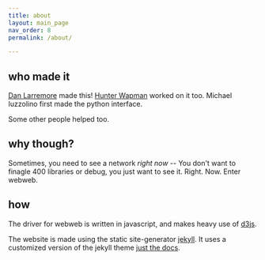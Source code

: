 ```yaml
---
title: about
layout: main_page
nav_order: 8
permalink: /about/

---
```


## who made it

[Dan Larremore](http://danlarremore.com) made this! [Hunter Wapman](https://hneutr.github.io) worked on it too. Michael Iuzzolino first made the python interface.

Some other people helped too.

## why though?

Sometimes, you need to see a network _right now_ -- You don't want to finagle 400 libraries or debug, you just want to see it. Right. Now. Enter webweb.

## how

The driver for webweb is written in javascript, and makes heavy use of [d3js](d3js.org).

The website is made using the static site-generator [jekyll](https://jekyllrb.com/). It uses a customized version of the jekyll theme [just the docs](https://pmarsceill.github.io/just-the-docs/).
